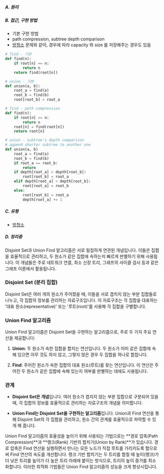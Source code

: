 ##### A. 원리
##### B. 접근, 구현 방법
* 기본 구현 방법
* path compression, subtree depth comparison
* [방청소](https://www.acmicpc.net/problem/9938) 문제와 같이, 경우에 따라 capacity 와 size 를 저장해주는 경우도 있음 
``` Python
# find - 기본
def find(n):
	if root[n] == n:
		return n
	return find(root[n])

# union - 기본
def union(a, b):
	root_a = find(a)
	root_b = find(b)
	root[root_b] = root_a
```

```python
# find - path compression
def find(n):
	if root[n] == n:
		return n
	root[n] = find(root[n])
	return root[n]

# union - subtree's depth comparison
# append shorter subtree to another one
def union(a, b)
	root_a = find(a)
	root_b = find(b)
	if root_a == root_b:
		return
	if depth[root_a] > depth[root_b]:
		root[root_b] = root_a
	elif depth[root_a] < depth[root_b]:
		root[root_a] = root_b
	else:
		root[root_b] = root_a
		depth[root_a] += 1
```

##### C. 유형
* [방청소](https://www.acmicpc.net/problem/9938)
##### D. 정리중
Disjoint Set과 Union Find 알고리즘은 서로 밀접하게 연관된 개념입니다. 이들은 집합을 효율적으로 관리하고, 두 원소가 같은 집합에 속하는지 빠르게 판별하기 위해 사용됩니다. 이 개념들은 주로 네트워크 연결, 최소 신장 트리, 그래프의 사이클 검사 등과 같은 그래프 이론에서 활용됩니다.

### Disjoint Set (분리 집합)

Disjoint Set은 여러 개의 원소가 주어졌을 때, 이들을 서로 겹치지 않는 부분 집합들로 나누고, 각 집합의 정보를 관리하는 자료구조입니다. 이 자료구조는 각 집합을 대표하는 '대표 원소(representative)' 또는 '루트(root)'를 사용해 각 집합을 구별합니다.

### Union Find 알고리즘

Union Find 알고리즘은 Disjoint Set을 구현하는 알고리즘으로, 주로 두 가지 주요 연산을 제공합니다:

1. **Union**: 두 원소가 속한 집합을 합치는 연산입니다. 두 원소가 이미 같은 집합에 속해 있으면 아무 것도 하지 않고, 그렇지 않은 경우 두 집합을 하나로 합칩니다.

2. **Find**: 주어진 원소가 속한 집합의 대표 원소(루트)를 찾는 연산입니다. 이 연산은 주어진 두 원소가 같은 집합에 속해 있는지 여부를 판별하는 데에도 사용됩니다.

### 관계

- **Disjoint Set은 개념**입니다. 여러 원소가 겹치지 않는 부분 집합으로 구분되어 있을 때, 각 집합의 정보를 효율적으로 관리하는 자료구조의 개념을 의미합니다.

- **Union Find는 Disjoint Set을 구현하는 알고리즘**입니다. Union과 Find 연산을 통해 Disjoint Set의 각 집합을 관리하고, 원소 간의 관계를 효율적으로 파악할 수 있게 해 줍니다.

Union Find 알고리즘의 효율성을 높이기 위해 사용되는 기법으로는 **경로 압축(Path Compression)**과 **랭크(Rank) 기반의 합치기(Union by Rank)**가 있습니다. 경로 압축은 Find 연산을 실행하면서 만나는 모든 노드가 직접 루트를 가리키도록 함으로써 Find 연산의 속도를 개선합니다. 랭크 기반 합치기는 두 트리를 합칠 때 높이(랭크)가 더 낮은 트리를 높이가 더 높은 트리 아래에 붙이는 방식으로, 트리의 높이 증가를 최소화합니다. 이러한 최적화 기법들은 Union Find 알고리즘의 성능을 크게 향상시킵니다.

